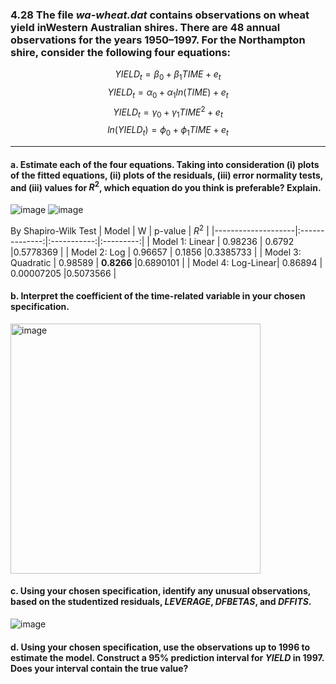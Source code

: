 ### 4.28 The file *wa-wheat.dat* contains observations on wheat yield inWestern Australian shires. There are 48 annual observations for the years 1950–1997. For the Northampton shire, consider the following four equations:

$$
YIELD_t = \beta_0 + \beta_1TIME + e_t
$$
$$
YIELD_t = \alpha_0 + \alpha_1ln(TIME) + e_t
$$
$$
YIELD_t = \gamma_0 + \gamma_1TIME^2 + e_t
$$
$$
ln(YIELD_t) = \phi_0 + \phi_1TIME + e_t
$$

---

#### a. Estimate each of the four equations. Taking into consideration (i) plots of the fitted equations, (ii) plots of the residuals, (iii) error normality tests, and (iii) values for $R^2$, which equation do you think is preferable? Explain.
![image](https://github.com/user-attachments/assets/592a36f9-adde-4bea-9e08-45b0ec57fb4d)
![image](https://github.com/user-attachments/assets/55c76eb6-0ee9-4839-a6b3-9607a17253f0)

By Shapiro-Wilk Test
|        Model       |         W      |   p-value   |   $R^2$   |
|--------------------|:--------------:|:-----------:|:---------:|
| Model 1: Linear    | 0.98236        | 0.6792      |0.5778369  |
| Model 2: Log       | 0.96657        | 0.1856      |0.3385733  |
| Model 3: Quadratic | 0.98589        | **0.8266**  |0.6890101  |
| Model 4: Log-Linear| 0.86894        | 0.00007205  |0.5073566  |

#### b. Interpret the coefficient of the time-related variable in your chosen specification.

<img width="400" alt="image" src="https://github.com/user-attachments/assets/84f11771-d942-49f6-986f-547c97248991" />

#### c. Using your chosen specification, identify any unusual observations, based on the studentized residuals, *LEVERAGE*, *DFBETAS*, and *DFFITS*.

![image](https://github.com/user-attachments/assets/b087e175-c81c-4ba4-b297-f30cda673477)


#### d. Using your chosen specification, use the observations up to 1996 to estimate the model. Construct a 95% prediction interval for *YIELD* in 1997. Does your interval contain the true value?
